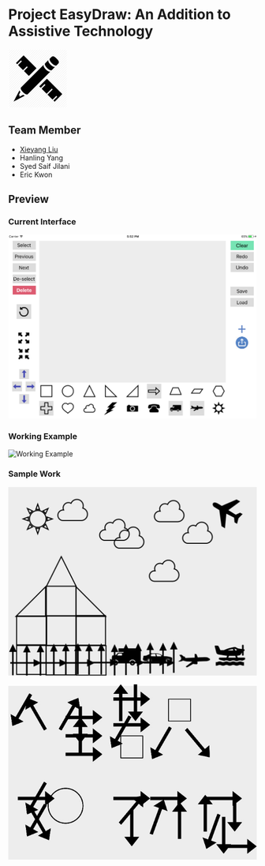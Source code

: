 # Project EasyDraw: An Addition to Assistive Technology

![App Icon](./preview/icon.png)

## Team Member
- [Xieyang Liu](http://lxieyang.github.io)
- Hanling Yang
- Syed Saif Jilani
- Eric Kwon

## Preview

### Current Interface
![Preview Image](./preview/preview.png)

### Working Example
![Working Example](./preview/gif1.gif)

### Sample Work
![Sample Work](./preview/pic1.jpg)

![Sample Work](./preview/pic2.jpg)
